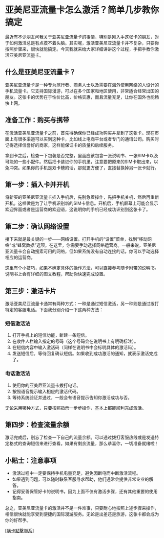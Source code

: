 # 亚美尼亚流量卡怎么激活？简单几步教你搞定

最近有不少朋友问我关于亚美尼亚流量卡的事情，特别是刚入手这张卡的朋友，对于如何激活总是有点摸不着头脑。其实呢，激活亚美尼亚流量卡并不复杂，只要你按照步骤来，很快就能搞定。今天我就来给大家详细讲讲这个过程，手把手教你激活亚美尼亚流量卡。

## 什么是亚美尼亚流量卡？

亚美尼亚流量卡是一种专为旅行者、商务人士以及需要在海外使用网络的人设计的手机流量卡。它支持国际漫游，可以在多个国家和地区使用，非常适合经常出国的朋友。这张卡的优势在于性价比高，价格实惠，而且流量充足，让你在国外也能畅快上网。

## 准备工作：购买与携带

在激活亚美尼亚流量卡之前，首先得确保你已经成功购买并拿到了这张卡。现在市面上有很多渠道可以买到这种卡，比如线上电商平台或者专门的通讯公司。购买时记得选择信誉好的商家，这样能保证卡的质量和后续服务。

拿到卡之后，检查一下包装是否完整，里面应该包含一张说明书、一张SIM卡以及可能的一些小配件。然后把卡装进你的手机里，注意要把原来的SIM卡取出来，以免冲突。如果你的手机是双卡槽的话，那就更方便了，直接替换掉另一张卡就行。

## 第一步：插入卡并开机

将新买的亚美尼亚流量卡插入手机后，先别急着操作，先把手机关机，然后再重新开机。这样做是为了让手机识别新的SIM卡信息。开机后，手机屏幕上可能会显示欢迎界面或者是运营商的欢迎语，这说明你的手机已经成功识别到这张卡了。

## 第二步：确认网络设置

接下来就是最关键的一步——网络设置。打开手机的“设置”菜单，找到“移动网络”或“蜂窝数据”选项。在这里，你需要手动选择网络运营商。一般来说，亚美尼亚流量卡会自动搜索可用的网络，但如果系统没有自动连接的话，你可以手动选择相应的运营商。

这里有个小技巧，如果不确定具体的操作方法，可以直接参考随卡附带的说明书。说明书上会有详细的图文教程，帮助你快速完成设置。

## 第三步：激活卡片

激活亚美尼亚流量卡通常有两种方式：一种是通过短信激活，另一种则是通过拨打特定的客服电话。下面我分别介绍一下这两种方法：

### 短信激活法

1. 打开手机上的短信功能，新建一条短信。
2. 在收件人栏输入指定的号码（这个号码会在说明书上有明确标注）。
3. 在短信内容中输入激活码（同样在说明书中会标明具体的激活码）。
4. 发送短信后，等待回复确认短信。如果收到成功激活的通知，就表示激活完成了。

### 电话激活法

1. 使用你的亚美尼亚流量卡拨打电话。
2. 按照语音提示输入相应的激活代码。
3. 等待系统验证并通过，一般会有语音提示告知你激活成功与否。

无论采用哪种方式，只要按照指示一步步操作，基本上都能顺利完成激活。

## 第四步：检查流量余额

激活完成后，别忘了检查一下自己的流量余额。可以通过拨打客服热线或是发送特定格式的查询短信来进行查看。如果有剩余流量，那么恭喜你，一切准备就绪啦！

## 小贴士：注意事项

- 激活过程中一定要保持手机电量充足，避免因断电而中断激活流程。
- 如果遇到问题，可以随时联系客服寻求帮助，他们通常会提供非常专业的解答。
- 记得妥善保管好卡的说明书，因为上面不仅有激活步骤，还有其他重要的使用指南。

总之，亚美尼亚流量卡的激活并不是一件难事，只要耐心地按照上述步骤来操作，相信很快就能享受到便捷的国际漫游服务。无论是出差还是旅游，这张卡都会成为你的好帮手。

[[購卡點擊聯系](https://t.me/s/esim1088)]